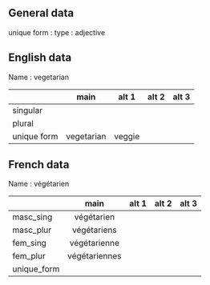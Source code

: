 ## General data

unique form :
type : adjective

## English data

Name : vegetarian

|             |    main    | alt 1  | alt 2 | alt 3 |
| :---------- | :--------: | :----: | :---: | ----- |
| singular    |            |        |       |       |
| plural      |            |        |       |       |
| unique form | vegetarian | veggie |       |       |

## French data

Name : végétarien

|             |     main      | alt 1 | alt 2 | alt 3 |
| :---------- | :-----------: | :---: | :---: | :---: |
| masc_sing   |  végétarien   |       |       |       |
| masc_plur   |  végétariens  |       |       |       |
| fem_sing    | végétarienne  |       |       |       |
| fem_plur    | végétariennes |       |       |       |
| unique_form |               |       |       |       |


